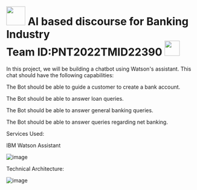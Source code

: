 

# <img src="https://media.giphy.com/media/8FlwO2t0cDh7RPyzUP/giphy.gif" width="50px"> AI based discourse for Banking Industry<br>Team ID:PNT2022TMID22390 <img src="https://media.giphy.com/media/9KNNKJ3u8QjCOatFWe/giphy.gif" width="40px">


In this project, we will be building a chatbot using Watson's assistant. This chat should have the following capabilities:


The Bot should be able to guide a customer to create a bank account.

The Bot should be able to answer loan queries.

The Bot should be able to answer general banking queries.

The Bot should be able to answer queries regarding net banking.

Services Used:

IBM Watson Assistant

![image](https://user-images.githubusercontent.com/82928294/190864324-21cf79e8-9aa8-48ad-aa34-c55ebcf95286.png)





Technical Architecture:

![image](https://user-images.githubusercontent.com/82928294/190864334-ce0740f3-2dc6-43e7-8265-a8ece9d211e6.png)

 
